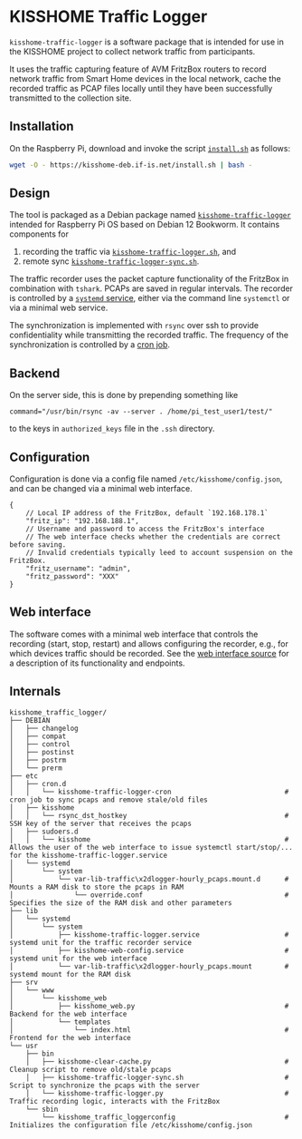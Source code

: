 # KISSHOME Traffic Logger

`kisshome-traffic-logger` is a software package that is intended for use in the KISSHOME project to collect network traffic from participants.

It uses the traffic capturing feature of AVM FritzBox routers to record network traffic from Smart Home devices in the local network, cache the recorded traffic as PCAP files locally until they have been successfully transmitted to the collection site.


## Installation

On the Raspberry Pi, download and invoke the script [`install.sh`](install.sh) as follows:

```sh
wget -O - https://kisshome-deb.if-is.net/install.sh | bash -
```


## Design

The tool is packaged as a Debian package named [`kisshome-traffic-logger`](kisshome-traffic-logger) intended for Raspberry Pi OS based on Debian 12 Bookworm.
It contains components for

1. recording the traffic via [`kisshome-traffic-logger.sh`](kisshome_traffic_logger/usr/bin/kisshome-traffic-logger.py), and 
2. remote sync [`kisshome-traffic-logger-sync.sh`](kisshome_traffic_logger/usr/bin/kisshome-traffic-logger-sync.sh).

The traffic recorder uses the packet capture functionality of the FritzBox in combination with `tshark`. PCAPs are saved in regular intervals. The recorder is controlled by a [`systemd` service](kisshome_traffic_logger/lib/systemd/system/kisshome-traffic-logger.service), either via the command line `systemctl` or via a minimal web service.

The synchronization is implemented with `rsync` over ssh to provide confidentiality while transmitting the recorded traffic.
The frequency of the synchronization is controlled by a [cron job](kisshome_traffic_logger/etc/cron.d/kisshome-traffic-logger-cron).


## Backend
On the server side, this is done by prepending something like

`command="/usr/bin/rsync -av --server . /home/pi_test_user1/test/"`

to the keys in `authorized_keys` file in the `.ssh` directory.


## Configuration

Configuration is done via a config file named `/etc/kisshome/config.json`, and can be changed via a minimal web interface.

```
{
    // Local IP address of the FritzBox, default `192.168.178.1`
    "fritz_ip": "192.168.188.1",
    // Username and password to access the FritzBox's interface
    // The web interface checks whether the credentials are correct before saving.
    // Invalid credentials typically leed to account suspension on the FritzBox.
    "fritz_username": "admin",
    "fritz_password": "XXX"
}
```

## Web interface

The software comes with a minimal web interface that controls the recording (start, stop, restart) and allows configuring the recorder, e.g., for which devices traffic should be recorded. See the [web interface source](kisshome_traffic_logger/srv/www/kisshome_web/kisshome_web.py) for a description of its functionality and endpoints.

## Internals

```
kisshome_traffic_logger/
├── DEBIAN
│   ├── changelog
│   ├── compat
│   ├── control
│   ├── postinst
│   ├── postrm
│   └── prerm
├── etc
│   ├── cron.d
│   │   └── kisshome-traffic-logger-cron							# cron job to sync pcaps and remove stale/old files
│   ├── kisshome
│   │   └── rsync_dst_hostkey										# SSH key of the server that receives the pcaps
│   ├── sudoers.d
│   │   └── kisshome                                                # Allows the user of the web interface to issue systemctl start/stop/... for the kisshome-traffic-logger.service
│   └── systemd
│       └── system
│           └── var-lib-traffic\x2dlogger-hourly_pcaps.mount.d      # Mounts a RAM disk to store the pcaps in RAM
│               └── override.conf                                   # Specifies the size of the RAM disk and other parameters
├── lib
│   └── systemd
│       └── system
│           ├── kisshome-traffic-logger.service                     # systemd unit for the traffic recorder service
│           ├── kisshome-web-config.service                         # systemd unit for the web interface
│           └── var-lib-traffic\x2dlogger-hourly_pcaps.mount        # systemd mount for the RAM disk
├── srv
│   └── www
│       └── kisshome_web
│           ├── kisshome_web.py                                     # Backend for the web interface
│           └── templates
│               └── index.html                                      # Frontend for the web interface
└── usr
    ├── bin
    │   ├── kisshome-clear-cache.py                                 # Cleanup script to remove old/stale pcaps
    │   ├── kisshome-traffic-logger-sync.sh                         # Script to synchronize the pcaps with the server
    │   └── kisshome-traffic-logger.py                              # Traffic recording logic, interacts with the FritzBox
    └── sbin
        └── kisshome_traffic_loggerconfig                           # Initializes the configuration file /etc/kisshome/config.json
```
